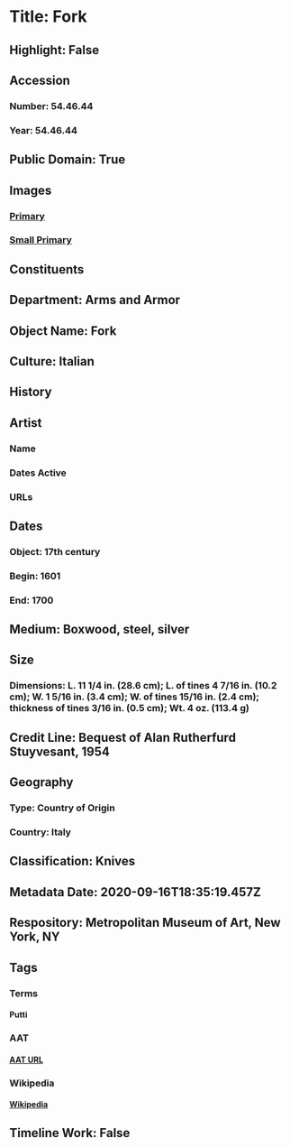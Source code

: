 # Title: Fork
## Highlight: False
## Accession
### Number: 54.46.44
### Year: 54.46.44
## Public Domain: True
## Images
### [Primary](https://images.metmuseum.org/CRDImages/aa/original/sfsb54.46.44(6-6-07)s1.JPG)
### [Small Primary](https://images.metmuseum.org/CRDImages/aa/web-large/sfsb54.46.44(6-6-07)s1.JPG)
## Constituents
## Department: Arms and Armor
## Object Name: Fork
## Culture: Italian
## History
## Artist
### Name
### Dates Active
### URLs
## Dates
### Object: 17th century
### Begin: 1601
### End: 1700
## Medium: Boxwood, steel, silver
## Size
### Dimensions: L. 11 1/4 in. (28.6 cm); L. of tines 4 7/16 in. (10.2 cm); W. 1 5/16 in. (3.4 cm); W. of tines 15/16 in. (2.4 cm); thickness of tines 3/16 in. (0.5 cm); Wt. 4 oz. (113.4 g)
## Credit Line: Bequest of Alan Rutherfurd Stuyvesant, 1954
## Geography
### Type: Country of Origin
### Country: Italy
## Classification: Knives
## Metadata Date: 2020-09-16T18:35:19.457Z
## Respository: Metropolitan Museum of Art, New York, NY
## Tags
### Terms
#### Putti
### AAT
#### [AAT URL](http://vocab.getty.edu/page/aat/300250465)
### Wikipedia
#### [Wikipedia]()
## Timeline Work: False